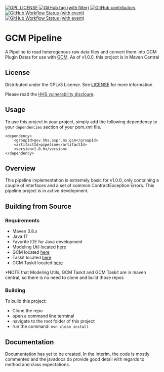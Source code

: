 [![GPL LICENSE][license-shield]][license-url]
[![GitHub tag (with filter)][tag-shield]][tag-url]
[![GitHub contributors][contributors-shield]][contributors-url]
[![GitHub Workflow Status (with event)][dev-build-shield]][dev-build-url]
[![GitHub Workflow Status (with event)][build-shield]][build-url]

# GCM Pipeline
A Pipeline to read heterogenous raw data files and convert them into GCM Plugin Datas for use with [GCM](https://github.com/HHS/ASPR-8).
As of v1.0.0, this project is in Maven Central

## License
Distributed under the GPLv3 License. See [LICENSE](LICENSE) for more information.

Please read the [HHS vulnerability discloure](https://www.hhs.gov/vulnerability-disclosure-policy/index.html).

## Usage 
To use this project in your project, simply add the following dependency to your `dependencies` section of your pom.xml file.
```
<dependency>
    <groupId>gov.hhs.aspr.ms.gcm</groupId>
    <artifactId>pipeline</artifactId>
    <version>1.0.0</version>
</dependency>
```

## Overview
This pipeline implementation is extremely basic for v1.0.0, only containing a couple of interfaces and a set of common ContractException Errors.
This pipeline project is in active development.

## Building from Source

### Requirements
- Maven 3.8.x
- Java 17
- Favorite IDE for Java development
- Modeling Util located [here](https://github.com/HHS/ASPR-ms-util)
- GCM located [here](https://github.com/HHS/ASPR8)
- Taskit located [here](https://github.com/HHS/ASPR-ms-taskit)
- GCM Taskit located [here](https://github.com/HHS/ASPR-ms-gcm-taskit)

*NOTE that Modeling Utils, GCM Taskit and GCM Taskit are in maven central, so there is no need to clone and build those repos

### Building
To build this project:
- Clone the repo
- open a command line terminal
- navigate to the root folder of this project
- run the command: `mvn clean install`

## Documentation
Documentation has yet to be created. In the interim, the code is mostly commented and the javadocs do provide good detail with regards to method and class expectations. 

<!-- MARKDOWN LINKS & IMAGES -->
[contributors-shield]: https://img.shields.io/github/contributors/HHS/ASPR-ms-gcm-pipeline
[contributors-url]: https://github.com/HHS/ASPR-ms-gcm-pipeline/graphs/contributors
[tag-shield]: https://img.shields.io/github/v/tag/HHS/ASPR-ms-gcm-pipeline
[tag-url]: https://github.com/HHS/ASPR-ms-gcm-pipeline/releases/latest
[license-shield]: https://img.shields.io/github/license/HHS/ASPR-ms-gcm-pipeline
[license-url]: LICENSE
[dev-build-shield]: https://img.shields.io/github/actions/workflow/status/HHS/ASPR-ms-gcm-pipeline/dev_build.yml?label=dev-build
[dev-build-url]: https://github.com/HHS/ASPR-ms-gcm-pipeline/actions/workflows/dev_build.yml
[build-shield]: https://img.shields.io/github/actions/workflow/status/HHS/ASPR-ms-gcm-pipeline/release_build.yml?label=release-build
[build-url]: https://github.com/HHS/ASPR-ms-gcm-pipeline/actions/workflows/release_build.yml.yml

